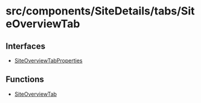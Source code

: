 # src/components/SiteDetails/tabs/SiteOverviewTab

## Interfaces

- [SiteOverviewTabProperties](interfaces/SiteOverviewTabProperties.md)

## Functions

- [SiteOverviewTab](functions/SiteOverviewTab.md)
